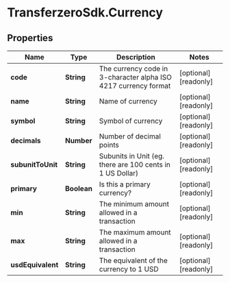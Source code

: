 # TransferzeroSdk.Currency

## Properties

Name | Type | Description | Notes
------------ | ------------- | ------------- | -------------
**code** | **String** | The currency code in 3-character alpha ISO 4217 currency format | [optional] [readonly] 
**name** | **String** | Name of currency | [optional] [readonly] 
**symbol** | **String** | Symbol of currency | [optional] [readonly] 
**decimals** | **Number** | Number of decimal points | [optional] [readonly] 
**subunitToUnit** | **String** | Subunits in Unit (eg. there are 100 cents in 1 US Dollar) | [optional] [readonly] 
**primary** | **Boolean** | Is this a primary currency? | [optional] [readonly] 
**min** | **String** | The minimum amount allowed in a transaction | [optional] [readonly] 
**max** | **String** | The maximum amount allowed in a transaction | [optional] [readonly] 
**usdEquivalent** | **String** | The equivalent of the currency to 1 USD | [optional] [readonly] 


